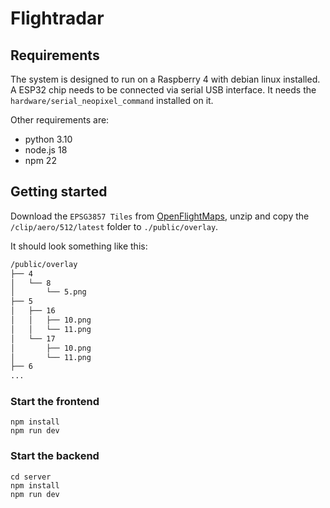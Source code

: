# Flightradar

## Requirements
The system is designed to run on a Raspberry 4 with debian linux installed. A ESP32 chip needs to be connected via serial USB interface. It needs the `hardware/serial_neopixel_command` installed on it. 

Other requirements are:
- python 3.10
- node.js 18
- npm 22


## Getting started

Download the `EPSG3857 Tiles` from [OpenFlightMaps](https://www.openflightmaps.org/ed-germany/?airac=2311&language=local), unzip and copy the `/clip/aero/512/latest` folder to `./public/overlay`.

It should look something like this:

```txt
/public/overlay
├── 4
│   └── 8
│       └── 5.png
├── 5
│   ├── 16
│   │   ├── 10.png
│   │   └── 11.png
│   └── 17
│       ├── 10.png
│       └── 11.png
├── 6
...
```

### Start the frontend

```shell
npm install
npm run dev
```

### Start the backend

```shell
cd server
npm install
npm run dev
```
